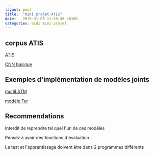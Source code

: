 ```yaml
---
layout: post
title:  "mini projet ATIS"
date:   2019-01-08 11:38:36 +0100
categories: eidi mini projet
---
```


## corpus ATIS

[ATIS](https://sophierosset.github.io/data/data-atis.tar.gz)

[CNN basique](https://sophierosset.github.io/data/atis-cnn.py)

## Exemples d'implémentation de modèles joints

 [multiLSTM](https://github.com/SNUDerek/multiLSTM)

 [modèle Tur](https://github.com/yvchen/JointSLU)

## Recommendations
 
Interdit de reprendre tel quel l'un de ces modèles

Pensez à avoir des fonctions d'évaluation

Le test et l'apprentissage doivent être dans 2 programmes différents


